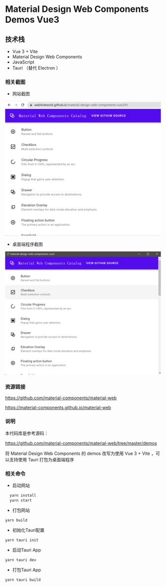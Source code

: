 # Material Design Web Components Demos Vue3

## 技术栈

* Vue 3 + Vite
* Material Design Web Components
* JavaScript
* Tauri （替代 Electron ）

### 相关截图

* 网站截图

![Web](screenshots/web.png)

* 桌面端程序截图

![Desktop](screenshots/pc.png)

### 资源链接

https://github.com/material-components/material-web

https://material-components.github.io/material-web

### 说明

本代码库是参考源码：

https://github.com/material-components/material-web/tree/master/demos

将 Material Design Web Components 的 demos 改写为使用 Vue 3 + Vite ，可以支持使用 Tauri 打包为桌面端程序

### 相关命令

* 启动网站

```shell
  yarn install
  yarn start
```

* 打包网站

```shell
yarn build
```

* 初始化Tauri配置

```shell
yarn tauri init
```

* 启动Tauri App

```shell
yarn tauri dev
```

* 打包Tauri App

```shell
yarn tauri build
```